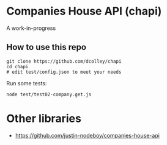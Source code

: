 # Companies House API (chapi)

A work-in-progress 

## How to use this repo

```
git clone https://github.com/dcolley/chapi
cd chapi
# edit test/config.json to meet your needs
```

Run some tests:
```
node test/test02-company.get.js
```

# Other libraries

- https://github.com/justin-nodeboy/companies-house-api
